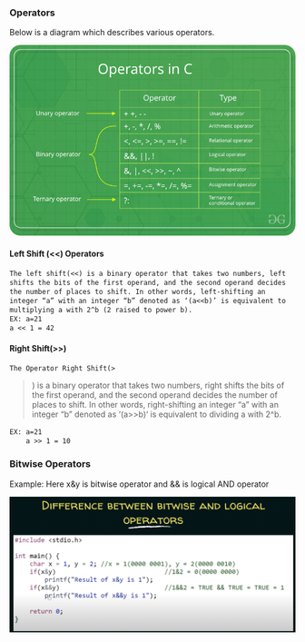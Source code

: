 ### Operators

Below is a diagram which describes various operators.


![](resources/Operators-In-C.png)


#### Left Shift (<<) Operators

    The left shift(<<) is a binary operator that takes two numbers, left shifts the bits of the first operand, and the second operand decides the number of places to shift. In other words, left-shifting an integer “a” with an integer “b” denoted as ‘(a<<b)’ is equivalent to multiplying a with 2^b (2 raised to power b).
	EX: a=21
	a << 1 = 42

#### Right Shift(>>)

    The Operator Right Shift(>
>) is a binary operator that takes two numbers, right shifts the bits of the first operand, and the second operand decides the number of places to shift. In other words, right-shifting an integer “a” with an integer “b” denoted as ‘(a>>b)‘ is equivalent to dividing a with 2^b.

	EX: a=21
        a >> 1 = 10

### Bitwise Operators

Example: Here x&y is bitwise operator and && is logical AND operator

![](resources/BitwiseAndLogicalOperators.png)
